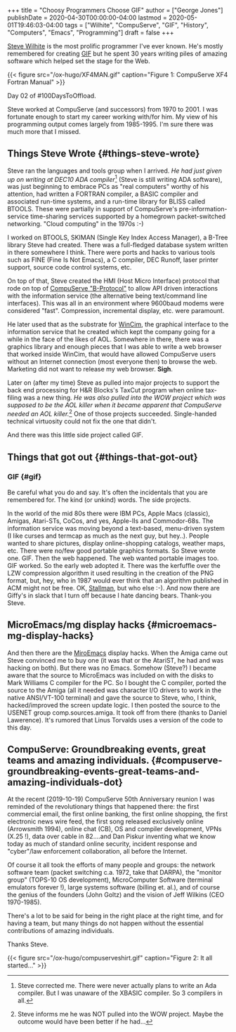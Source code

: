 +++
title = "Choosy Programmers Choose GIF"
author = ["George Jones"]
publishDate = 2020-04-30T00:00:00-04:00
lastmod = 2020-05-01T19:46:03-04:00
tags = ["Wilhite", "CompuServe", "GIF", "History", "Computers", "Emacs", "Programming"]
draft = false
+++

[Steve Wilhite](https://en.wikipedia.org/wiki/Steve%5FWilhite) is the most prolific programmer I've ever known.  He's
mostly remembered for creating [GIF](https://en.wikipedia.org/wiki/gif) but he spent 30 years writing piles
of amazing software which helped set the stage for the Web.

<a id="orge025d83"></a>

{{< figure src="/ox-hugo/XF4MAN.gif" caption="Figure 1: CompuServe XF4 Fortran Manual" >}}

Day 02 of #100DaysToOffload.

<!--more-->

Steve worked at CompuServe (and successors) from 1970 to 2001.  I
was fortunate enough to start my career working with/for him.  My
view of his programming output comes largely from 1985-1995.  I'm
sure there was much more that I missed.


## Things Steve Wrote {#things-steve-wrote}

Steve ran the languages and tools group when I arrived.  _He had just_
_given up on writing at DEC10 ADA compiler_[^fn:1] (Steve is still writing
ADA software), was just beginning to embrace PCs as "real computers"
worthy of his attention, had written a FORTRAN compiler, a BASIC
compiler and associated run-time systems, and a run-time library for
BLISS called BTOOLS.  These were partially in support of
CompuServe's pre-information-service time-sharing services supported
by a homegrown packet-switched networking.  "Cloud computing" in the
1970s :-)

I worked on BTOOLS, SKIMAN (Single Key Index Access Manager), a
B-Tree library Steve had created.  There was a full-fledged database
system written in there somewhere I think.  There were ports and
hacks to various tools such as FINE (Fine Is Not Emacs), a C
compiler, DEC Runoff, laser printer support, source code control
systems, etc.

On top of that, Steve created the HMI (Host Micro Interface)
protocol that rode on top of [CompuServe "B-Protocol"](https://en.wikipedia.org/wiki/b%5Fprotocol) to allow API
driven interactions with the information service (the alternative
being text/command line interfaces).  This was all in an environment
where 9600baud modems were considered "fast".  Compression,
incremental display, etc. were paramount.

He later used that as the substrate for [WinCim](https://en.wikipedia.org/wiki/compuserve%5Finformation%5Fmanager), the graphical interface
to the information service that he created which kept the company
going for a while in the face of the likes of AOL.  Somewhere in
there, there was a graphics library and enough pieces that I was
able to write a web browser that worked inside WinCim, that would
have allowed CompuServe users without an Internet connection (most
everyone then) to browse the web.  Marketing did not want to release
my web browser.  **Sigh**.

Later on (after my time) Steve as pulled into major projects to support
the back end processing for H&R Blocks's TaxCut program when online
tax-filing was a new thing.  _He was also pulled into the WOW project_
_which was supposed to be the AOL killer when it became apparent that_
_CompuServe needed an AOL killer._[^fn:2]  One of those projects succeeded.
Single-handed technical virtuosity could not fix the one that
didn't.

And there was this little side project called GIF.


## Things that got out {#things-that-got-out}


### GIF {#gif}

Be careful what you do and say.  It's often the incidentals that you
are remembered for.  The kind (or unkind) words.  The side projects.

In the world of the mid 80s there were IBM PCs, Apple Macs
(classic), Amigas, Atari-STs, CoCos, and yes, Apple-IIs and
Commodor-68s.  The information service was moving beyond a
text-based, menu-driven system (I like curses and termcap as much as
the next guy, but hey..).  People wanted to share pictures, display
online-shopping catalogs, weather maps, etc.  There were no/few good
portable graphics formats.  So Steve wrote one.  GIF.  Then the web happened.
The web wanted portable images too.  GIF worked.  So the early web
adopted it.  There was the kerfuffle over the LZW compression
algorithm it used resulting in the creation of the PNG format, but,
hey, who in 1987 would ever think that an algorithm published in ACM
might not be free.  OK, [Stallman](https://en.wikipedia.org/wiki/richard%5Fstallman), but who else :-).  And now there
are Giffy's in slack that I turn off because I hate dancing bears.
Thank-you Steve.


## MicroEmacs/mg display hacks {#microemacs-mg-display-hacks}

And then there are the [MiroEmacs](https://www.emacswiki.org/emacs/MicroEmacs) display hacks.  When the Amiga came
out Steve convinced me to buy one (it was that or the AtariST, he
had and was hacking on both).  But there was no Emacs.  Somehow
(Steve?) I became aware that the source to MicroEmacs was included
on with the disks to Mark Williams C compiler for the PC.  So I bought
the C compiler, ported the source to the Amiga (all it needed was
character I/O drivers to work in the native ANSI/VT-100 terminal)
and gave the source to Steve, who, I think, hacked/improved the
screen update logic.  I then posted the source to the USENET group
comp.sources.amiga. It took off from there (thanks to Daniel
Lawerence).  It's rumored that Linus Torvalds uses a version of the
code to this day.


## CompuServe: Groundbreaking events, great teams and amazing individuals. {#compuserve-groundbreaking-events-great-teams-and-amazing-individuals-dot}

At the recent (2019-10-19) CompuServe 50th Anniversary reunion I
was reminded of the revolutionary things that happened there: the
first commercial email, the first online banking, the first
online shopping, the first electronic news wire feed, the first
song released exclusively online (Arrowsmith 1994), online chat
(CB), OS and compiler development, VPNs (X.25 !), data over cable
in 82....and Dan Piskur inventing what we know today as much of
standard online security, incident response and "cyber"/law
enforcement collaboration, all before the Internet.

Of course it all took the efforts of many people and groups:  the
network software team (packet switching c.a. 1972, take that
DARPA), the "monitor group" (TOPS-10 OS development),
MicroComputer Software (terminal emulators forever !), large
systems software (billing et. al.), and of course the genius of
the founders (John Goltz) and the vision of Jeff Wilkins (CEO
1970-1985).

There's a lot to be said for being in the right place at the
right time, and for having a team, but many things do not happen
without the essential contributions of amazing individuals.

Thanks Steve.

<a id="orgaf0d799"></a>

{{< figure src="/ox-hugo/compuserveshirt.gif" caption="Figure 2: It all started..." >}}

[^fn:1]: Steve corrected me. There were never actually plans to write an Ada compiler. But I was unaware of the XBASIC compiler. So 3 compilers in all.
[^fn:2]: Steve informs me he was NOT pulled into the WOW project. Maybe the outcome would have been better if he had...
